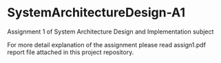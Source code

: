 # SystemArchitectureDesign-A1
Assignment 1 of System Architecture Design and Implementation subject

For more detail explanation of the assignment please read assign1.pdf report file attached in this project repository.

